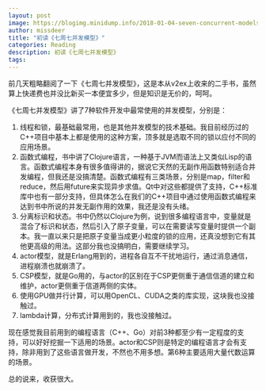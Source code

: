 ```yaml
---
layout: post
image: https://blogimg.minidump.info/2018-01-04-seven-concurrent-models-in-seven-weeks.md
author: missdeer
title: "初读《七周七并发模型》"
categories: Reading
description: 初读《七周七并发模型》
tags: 
---
```


前几天粗略翻阅了一下《七周七并发模型》，这是本从v2ex上收来的二手书，虽然算上快递费也并没比新买一本便宜多少，但是知识是无价的，呵呵。

《七周七并发模型》讲了7种软件开发中最常使用的并发模型，分别是：

1. 线程和锁，最基础最常用，也是其他并发模型的技术基础。我目前经历过的C++项目中基本上都是使用的这种方案，顶多就是选取不同的锁以应付不同的应用场景。
2. 函数式编程，书中讲了Clojure语言，一种基于JVM而语法上又类似Lisp的语言。函数式编程本身有很多值得讲的，据说它天然的无副作用函数特别适合并发编程，但我还是没搞清楚。函数式编程有三类场景，分别是map，filter和reduce，然后用future来实现异步求值。Qt中对这些都提供了支持，C++标准库中也有一部分支持，但具体怎么在我们的C++项目中通过使用函数式编程来达到书中所说的并发无副作用的效果，我还是没有头绪。
3. 分离标识和状态。书中仍然以Clojure为例，说到很多编程语言中，变量就是混合了标识和状态，然后引入了原子变量，可以在需要读写变量时提供一个副本。我一直以来只是把原子变量当成更小粒度的锁的应用，还真没想到它有其他更高级的用法。这部分我也没搞明白，需要继续学习。
4. actor模型，就是Erlang用到的，进程各自互不干扰地运行，通过消息通信，进程崩溃也就崩溃了。
5. CSP模型，就是Go用的，与actor的区别在于CSP更侧重于通信信道的建立和维护，actor更侧重于信道两侧的实体。
6. 使用GPU做并行计算，可以用OpenCL、CUDA之类的库实现，这块我也没接触过。
7. lambda计算，分布式计算用到的，我也没接触过。

现在感觉我目前用到的编程语言（C++、Go）对前3种都至少有一定程度的支持，可以好好挖掘一下适用的场景。actor和CSP则是特定的编程语言才会有支持，除非用到了这些语言做开发，不然也不用多想。第6种主要适用大量代数运算的场景。

总的说来，收获很大。
